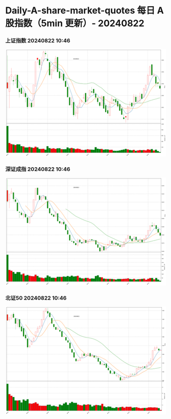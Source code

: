 
# Daily-A-share-market-quotes 每日 A 股指数（5min 更新）- 20240822

### 上证指数 20240822 10:46
![](./fig/2024/8/20240822-sh000001.png)

### 深证成指 20240822 10:46
![](./fig/2024/8/20240822-sz399001.png)

### 北证50 20240822 10:46
![](./fig/2024/8/20240822-bj899050.png)
